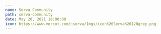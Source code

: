 ```yaml
---
name: Serva Community
path: serva-community
date: May 20, 2021 18:00:00
icon: https://www.vercot.com/~serva/Imgs/icon%20Serva%20128grey.png
---
```

